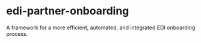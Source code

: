# edi-partner-onboarding
A framework for a more efficient, automated, and integrated EDI onboarding process.
